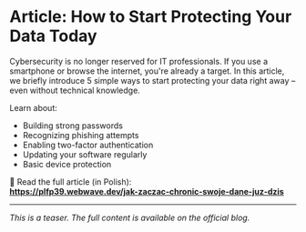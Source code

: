 # Article: How to Start Protecting Your Data Today

Cybersecurity is no longer reserved for IT professionals. If you use a smartphone or browse the internet, you're already a target. In this article, we briefly introduce 5 simple ways to start protecting your data right away – even without technical knowledge.

Learn about:
- Building strong passwords
- Recognizing phishing attempts
- Enabling two-factor authentication
- Updating your software regularly
- Basic device protection

📖 Read the full article (in Polish):  
**https://plfp39.webwave.dev/jak-zaczac-chronic-swoje-dane-juz-dzis**

---

_This is a teaser. The full content is available on the official blog._
